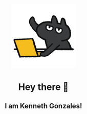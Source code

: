 <!-- Updated README.md 🎉  -->
<div id="header" align="center">
  <img src="giphy.gif" height="200" width="auto">
  <h1>Hey there 👋</h1>
  <h2>I am Kenneth Gonzales!</h2>
</div>
